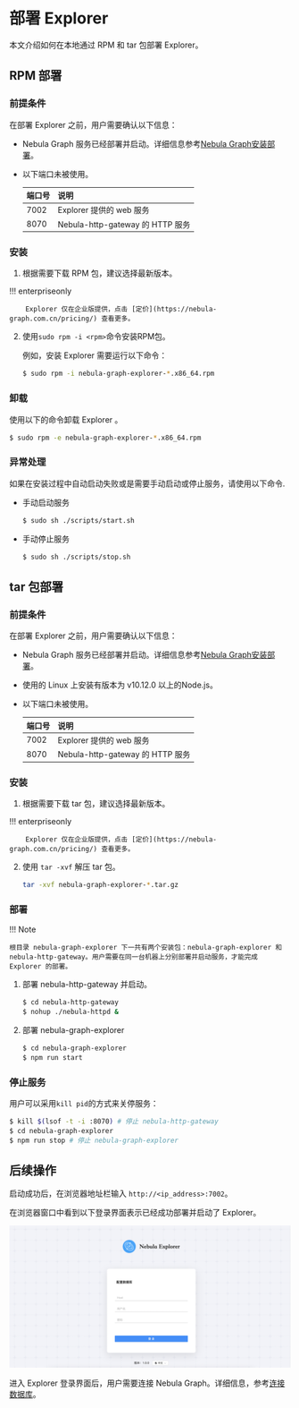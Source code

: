 # 部署 Explorer

本文介绍如何在本地通过 RPM 和 tar 包部署 Explorer。

## RPM 部署

### 前提条件

在部署 Explorer 之前，用户需要确认以下信息：

- Nebula Graph 服务已经部署并启动。详细信息参考[Nebula Graph安装部署](../4.deployment-and-installation/1.resource-preparations.md "点击前往 Nebula Graph 安装部署")。

- 以下端口未被使用。

  | 端口号 | 说明 |
  | ---- | ---- |
  | 7002 | Explorer 提供的 web 服务 |
  | 8070 | Nebula-http-gateway 的 HTTP 服务 |

### 安装

1. 根据需要下载 RPM 包，建议选择最新版本。

  !!! enterpriseonly

        Explorer 仅在企业版提供，点击 [定价](https://nebula-graph.com.cn/pricing/) 查看更多。

2. 使用`sudo rpm -i <rpm>`命令安装RPM包。

   例如，安装 Explorer 需要运行以下命令：

   ```bash
   $ sudo rpm -i nebula-graph-explorer-*.x86_64.rpm
   ```


### 卸载

使用以下的命令卸载 Explorer 。

```bash
$ sudo rpm -e nebula-graph-explorer-*.x86_64.rpm
```

### 异常处理

如果在安装过程中自动启动失败或是需要手动启动或停止服务，请使用以下命令.

- 手动启动服务
   
   ```bash
   $ sudo sh ./scripts/start.sh
   ```

- 手动停止服务

   ```bash  
   $ sudo sh ./scripts/stop.sh
   ```

## tar 包部署

### 前提条件

在部署 Explorer 之前，用户需要确认以下信息：

- Nebula Graph 服务已经部署并启动。详细信息参考[Nebula Graph安装部署](../4.deployment-and-installation/1.resource-preparations.md "点击前往 Nebula Graph 安装部署")。

- 使用的 Linux 上安装有版本为 v10.12.0 以上的Node.js。

- 以下端口未被使用。

  | 端口号 | 说明 |
  | ---- | ---- |
  | 7002 | Explorer 提供的 web 服务 |
  | 8070 | Nebula-http-gateway 的 HTTP 服务 |

### 安装

1. 根据需要下载 tar 包，建议选择最新版本。

  !!! enterpriseonly

        Explorer 仅在企业版提供，点击 [定价](https://nebula-graph.com.cn/pricing/) 查看更多。

2. 使用 `tar -xvf` 解压 tar 包。

   ```bash
   tar -xvf nebula-graph-explorer-*.tar.gz
   ```

### 部署

!!! Note

    根目录 nebula-graph-explorer 下一共有两个安装包：nebula-graph-explorer 和 nebula-http-gateway。用户需要在同一台机器上分别部署并启动服务，才能完成 Explorer 的部署。

1. 部署 nebula-http-gateway 并启动。

   ```bash
   $ cd nebula-http-gateway
   $ nohup ./nebula-httpd &
   ```

2. 部署 nebula-graph-explorer

   ```bash
   $ cd nebula-graph-explorer
   $ npm run start
   ```

### 停止服务

用户可以采用`kill pid`的方式来关停服务：

```bash
$ kill $(lsof -t -i :8070) # 停止 nebula-http-gateway
$ cd nebula-graph-explorer
$ npm run stop # 停止 nebula-graph-explorer
```

## 后续操作

启动成功后，在浏览器地址栏输入 `http://<ip_address>:7002`。

在浏览器窗口中看到以下登录界面表示已经成功部署并启动了 Explorer。

![Nebula Graph Explorer 登录页面](../figs/ex-ug-001.png)

进入 Explorer 登录界面后，用户需要连接 Nebula Graph。详细信息，参考[连接数据库](ex-ug-connect.md)。